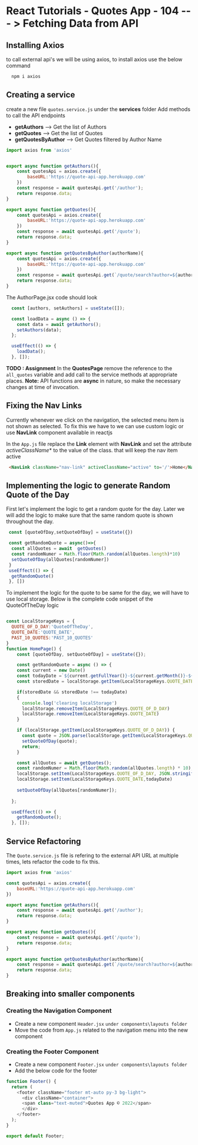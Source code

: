 
# React Tutorials - Quotes App - 104 --- > Fetching Data from API

## Installing Axios

to call external api's we will be using axios, to install axios use the below command

``` cmd
  npm i axios
```


## Creating a service

create a new file `quotes.service.js` under the **services** folder
Add methods to call the API endpoints
- **getAuthors** --> Get the list of Authors
- **getQuotes** --> Get the list of Quotes
- **getQuotesByAuthor** --> Get Quotes filtered by Author Name


``` javascript
import axios from 'axios'


export async function getAuthors(){
    const quotesApi = axios.create({
        baseURL:'https://quote-api-app.herokuapp.com'
    })
    const response = await quotesApi.get('/author');
    return response.data;
}

export async function getQuotes(){
    const quotesApi = axios.create({
        baseURL:'https://quote-api-app.herokuapp.com'
    })
    const response = await quotesApi.get('/quote');
    return response.data;
}

export async function getQuotesByAuthor(authorName){
    const quotesApi = axios.create({
        baseURL:'https://quote-api-app.herokuapp.com'
    })
    const response = await quotesApi.get(`/quote/search?author=${authorName}`);
    return response.data;
}
```



The AuthorPage.jsx code should look 
``` javascript
  const [authors, setAuthors] = useState([]);

  const loadData = async () => {
    const data = await getAuthors();
    setAuthors(data);
  };

  useEffect(() => {
    loadData();
  }, []);
```

**TODO : Assignment**
In the **QuotesPage** remove the reference to the `all_quotes` variable and add call to the service methods at appropriate places. **Note:** API functions are **async** in nature, so make the necessary changes at time of invocation. 

## Fixing the Nav Links

Currently whenever we click on the navigation, the selected menu item is not shown as selected.
To fix this we have to we can use custom logic or use **NavLink** component available in reactjs

In the `App.js` file replace the **Link** element with **NavLink** and set the attribute *activeClassName** to the value of the class. that will keep the nav item active

``` html
 <NavLink className="nav-link" activeClassName="active" to='/'>Home</NavLink>
```

## Implementing the logic to generate Random Quote of the Day

First let's implement the logic to get a random quote for the day. Later we will add the logic to make sure that the same random quote is shown throughout the day. 


``` javascript
 const [quoteOfDay,setQuoteOfDay] = useState({}) 

 const getRandomQuote = async()=>{
  const allQuotes = await  getQuotes()
  const randomNumer = Math.floor(Math.random(allQuotes.length)*10)
  setQuoteOfDay(allQuotes[randomNumer])
 }
 useEffect(() => {
  getRandomQuote()
 }, [])

```

To implement the logic for the quote to be same for the day, we will have to use local storage. 
Below is the complete code snippet of the QuoteOfTheDay logic

``` javascript

const LocalStorageKeys = {
  QUOTE_OF_D_DAY:'QuoteOfTheDay',
  QUOTE_DATE:'QUOTE_DATE',
  PAST_10_QUOTES:'PAST_10_QUOTES'
} 
function HomePage() {
    const [quoteOfDay, setQuoteOfDay] = useState({});

    const getRandomQuote = async () => {
    const current = new Date()
    const todayDate =`${current.getFullYear()}-${current.getMonth()}-${current.getDate()}`
    const storedDate = localStorage.getItem(LocalStorageKeys.QUOTE_DATE)

    if(storedDate && storedDate !== todayDate)
    {
      console.log('clearing localStorage')
      localStorage.removeItem(LocalStorageKeys.QUOTE_OF_D_DAY)
      localStorage.removeItem(LocalStorageKeys.QUOTE_DATE)
    }

    if (localStorage.getItem(LocalStorageKeys.QUOTE_OF_D_DAY)) {
      const quote = JSON.parse(localStorage.getItem(LocalStorageKeys.QUOTE_OF_D_DAY));
      setQuoteOfDay(quote);
      return;
    }

    const allQuotes = await getQuotes();
    const randomNumer = Math.floor(Math.random(allQuotes.length) * 10);
    localStorage.setItem(LocalStorageKeys.QUOTE_OF_D_DAY, JSON.stringify(allQuotes[randomNumer]));
    localStorage.setItem(LocalStorageKeys.QUOTE_DATE,todayDate)
    
    setQuoteOfDay(allQuotes[randomNumer]);
    
  };

  useEffect(() => {
    getRandomQuote();
  }, []);
```

## Service Refactoring

The `Quote.service.js` file is refering to the external API URL at multiple times, lets refactor the code to fix this. 

``` javascript
import axios from 'axios'

const quotesApi = axios.create({
    baseURL:'https://quote-api-app.herokuapp.com'
})

export async function getAuthors(){
    const response = await quotesApi.get('/author');
    return response.data;
}

export async function getQuotes(){
    const response = await quotesApi.get('/quote');
    return response.data;
}

export async function getQuotesByAuthor(authorName){
    const response = await quotesApi.get(`/quote/search?author=${authorName}`);
    return response.data;
}
```

## Breaking into smaller components

### Creating the Navigation Component

- Create a new component `Header.jsx` `under components\layouts folder`
- Move the code from `App.js` related to the navigation menu into the new component


### Creating the Footer Component
- Create a new component `Footer.jsx` `under components\layouts folder`
- Add the below code for the footer

``` javascript
function Footer() {
  return (
    <footer className="footer mt-auto py-3 bg-light">
      <div className="container">
      <span class="text-muted">Quotes App © 2022</span>
      </div>
    </footer>
  );
}

export default Footer;
```


